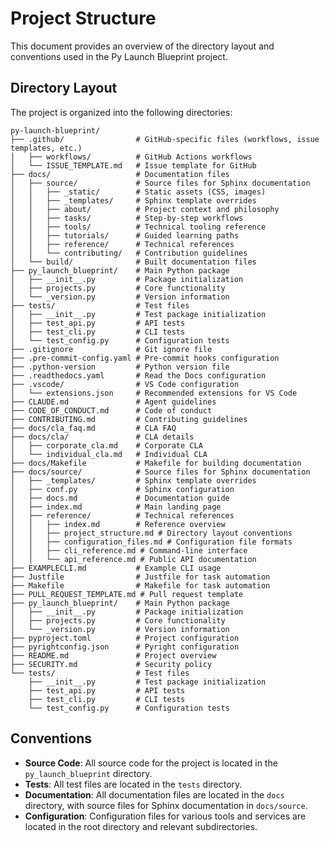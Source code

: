 # Project Structure

This document provides an overview of the directory layout and conventions used in the Py Launch Blueprint project.

## Directory Layout

The project is organized into the following directories:

```
py-launch-blueprint/
├── .github/                # GitHub-specific files (workflows, issue templates, etc.)
│   ├── workflows/          # GitHub Actions workflows
│   └── ISSUE_TEMPLATE.md   # Issue template for GitHub
├── docs/                   # Documentation files
│   ├── source/             # Source files for Sphinx documentation
│   │   ├── _static/        # Static assets (CSS, images)
│   │   ├── _templates/     # Sphinx template overrides
│   │   ├── about/          # Project context and philosophy
│   │   ├── tasks/          # Step-by-step workflows
│   │   ├── tools/          # Technical tooling reference
│   │   ├── tutorials/      # Guided learning paths
│   │   ├── reference/      # Technical references
│   │   └── contributing/   # Contribution guidelines
│   └── build/              # Built documentation files
├── py_launch_blueprint/    # Main Python package
│   ├── __init__.py         # Package initialization
│   ├── projects.py         # Core functionality
│   └── _version.py         # Version information
├── tests/                  # Test files
│   ├── __init__.py         # Test package initialization
│   ├── test_api.py         # API tests
│   ├── test_cli.py         # CLI tests
│   └── test_config.py      # Configuration tests
├── .gitignore              # Git ignore file
├── .pre-commit-config.yaml # Pre-commit hooks configuration
├── .python-version         # Python version file
├── .readthedocs.yaml       # Read the Docs configuration
├── .vscode/                # VS Code configuration
│   └── extensions.json     # Recommended extensions for VS Code
├── CLAUDE.md               # Agent guidelines
├── CODE_OF_CONDUCT.md      # Code of conduct
├── CONTRIBUTING.md         # Contributing guidelines
├── docs/cla_faq.md         # CLA FAQ
├── docs/cla/               # CLA details
│   ├── corporate_cla.md    # Corporate CLA
│   └── individual_cla.md   # Individual CLA
├── docs/Makefile           # Makefile for building documentation
├── docs/source/            # Source files for Sphinx documentation
│   ├── _templates/         # Sphinx template overrides
│   ├── conf.py             # Sphinx configuration
│   ├── docs.md             # Documentation guide
│   ├── index.md            # Main landing page
│   ├── reference/          # Technical references
│   │   ├── index.md        # Reference overview
│   │   ├── project_structure.md # Directory layout conventions
│   │   ├── configuration_files.md # Configuration file formats
│   │   ├── cli_reference.md # Command-line interface
│   │   └── api_reference.md # Public API documentation
├── EXAMPLECLI.md           # Example CLI usage
├── Justfile                # Justfile for task automation
├── Makefile                # Makefile for task automation
├── PULL_REQUEST_TEMPLATE.md # Pull request template
├── py_launch_blueprint/    # Main Python package
│   ├── __init__.py         # Package initialization
│   ├── projects.py         # Core functionality
│   └── _version.py         # Version information
├── pyproject.toml          # Project configuration
├── pyrightconfig.json      # Pyright configuration
├── README.md               # Project overview
├── SECURITY.md             # Security policy
└── tests/                  # Test files
    ├── __init__.py         # Test package initialization
    ├── test_api.py         # API tests
    ├── test_cli.py         # CLI tests
    └── test_config.py      # Configuration tests
```

## Conventions

- **Source Code**: All source code for the project is located in the `py_launch_blueprint` directory.
- **Tests**: All test files are located in the `tests` directory.
- **Documentation**: All documentation files are located in the `docs` directory, with source files for Sphinx documentation in `docs/source`.
- **Configuration**: Configuration files for various tools and services are located in the root directory and relevant subdirectories.

